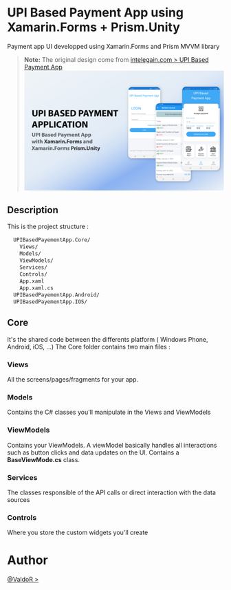 # UPI Based Payment App using Xamarin.Forms + Prism.Unity

Payment app UI developped using Xamarin.Forms and Prism MVVM library

> **Note:** The original design come from [intelegain.com > UPI Based Payment App](https://www.intelegain.com/uxsense/upi-based-payment-app/)
![alt text](https://github.com/ValdesChe/UPI_Based_Payment_App-Xamarin.Forms/blob/main/screen/screen_illustration.png) 

## Description

This is the project structure :

```
  UPIBasedPayementApp.Core/
    Views/
    Models/
    ViewModels/
    Services/
    Controls/
    App.xaml
    App.xaml.cs
  UPIBasedPayementApp.Android/
  UPIBasedPayementApp.IOS/
```

## Core

It's the shared code between the differents platform ( Windows Phone, Android, iOS, ...)
The Core folder contains two main files :

### Views

All the screens/pages/fragments for your app.

### Models

Contains the C# classes you'll manipulate in the Views and ViewModels

### ViewModels

Contains your ViewModels. A viewModel basically handles all interactions such as button clicks and data updates on the UI.
Contains a **BaseViewMode.cs** class.

### Services

The classes responsible of the API calls or direct interaction with the data sources

### Controls

Where you store the custom widgets you'll create

# Author

[@ValdoR >](https://www.twitter.com/Valdes_Che/)

